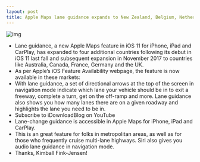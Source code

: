 ```yaml
---
layout: post
title: Apple Maps lane guidance expands to New Zealand, Belgium, Netherlands & Sweden
---
```

![img](http://media.idownloadblog.com/wp-content/uploads/2017/06/iOS-11-Maps-Lane-Guidance.png)
* Lane guidance, a new Apple Maps feature in iOS 11 for iPhone, iPad and CarPlay, has expanded to four additional countries following its debut in iOS 11 last fall and subsequent expansion in November 2017 to countries like Australia, Canada, France, Germany and the UK.
* As per Apple’s iOS Feature Availability webpage, the feature is now available in these markets:
* With lane guidance, a set of directional arrows at the top of the screen in navigation mode indicate which lane your vehicle should be in to exit a freeway, complete a turn, get on the off-ramp and more. Lane guidance also shows you how many lanes there are on a given roadway and highlights the lane you need to be in.
* Subscribe to iDownloadBlog on YouTube
* Lane-change guidance is accessible in Apple Maps for iPhone, iPad and CarPlay.
* This is an great feature for folks in metropolitan areas, as well as for those who frequently cruise multi-lane highways. Siri also gives you audio lane guidance in navigation mode.
* Thanks, Kimball Fink-Jensen!


